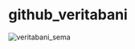 # github_veritabani

![veritabani_sema](https://user-images.githubusercontent.com/75799790/135447960-5c136e2d-d113-40ff-860d-fdc7a984f0ae.jpg)
